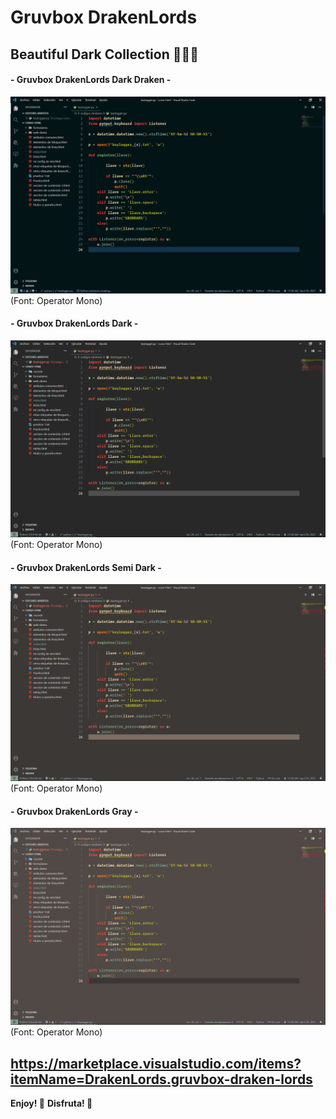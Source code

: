 # Gruvbox DrakenLords

## Beautiful Dark Collection 🐲🐲🐲
#### - Gruvbox DrakenLords Dark Draken -
![dark draken](https://raw.githubusercontent.com/Drakenlords/Gruvbox-DrakenLords/main/images/dark%20draken.png)
(Font: Operator Mono)
#### - Gruvbox DrakenLords Dark -
![Dark](https://raw.githubusercontent.com/Drakenlords/Gruvbox-DrakenLords/main/images/Dark.png)
(Font: Operator Mono)
#### - Gruvbox DrakenLords Semi Dark -
![semi dark](https://raw.githubusercontent.com/Drakenlords/Gruvbox-DrakenLords/main/images/semi%20dark.png)
(Font: Operator Mono)
#### - Gruvbox DrakenLords Gray -
![grey](https://raw.githubusercontent.com/Drakenlords/Gruvbox-DrakenLords/main/images/grey.png)
(Font: Operator Mono)

## https://marketplace.visualstudio.com/items?itemName=DrakenLords.gruvbox-draken-lords

**Enjoy! 🐲**
**Disfruta! 🐲**

